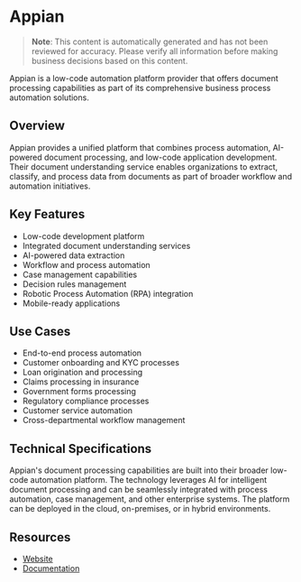 # Appian

> **Note**: This content is automatically generated and has not been reviewed for accuracy. Please verify all information before making business decisions based on this content.

Appian is a low-code automation platform provider that offers document processing capabilities as part of its comprehensive business process automation solutions.

## Overview

Appian provides a unified platform that combines process automation, AI-powered document processing, and low-code application development. Their document understanding service enables organizations to extract, classify, and process data from documents as part of broader workflow and automation initiatives.

## Key Features

- Low-code development platform
- Integrated document understanding services
- AI-powered data extraction
- Workflow and process automation
- Case management capabilities
- Decision rules management
- Robotic Process Automation (RPA) integration
- Mobile-ready applications

## Use Cases

- End-to-end process automation
- Customer onboarding and KYC processes
- Loan origination and processing
- Claims processing in insurance
- Government forms processing
- Regulatory compliance processes
- Customer service automation
- Cross-departmental workflow management

## Technical Specifications

Appian's document processing capabilities are built into their broader low-code automation platform. The technology leverages AI for intelligent document processing and can be seamlessly integrated with process automation, case management, and other enterprise systems. The platform can be deployed in the cloud, on-premises, or in hybrid environments.

## Resources

- [Website](https://www.appian.com)
- [Documentation](https://www.appian.com/resources/resource-library/)
